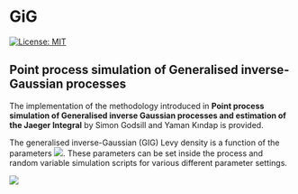 # GiG

[![License: MIT](https://img.shields.io/badge/License-MIT-yellow.svg)](https://opensource.org/licenses/MIT)

## Point process simulation of Generalised inverse-Gaussian processes

The implementation of the methodology introduced in __Point process simulation of Generalised inverse Gaussian processes and estimation of the Jaeger Integral__ by Simon Godsill and Yaman Kındap is provided.

The generalised inverse-Gaussian (GIG) Levy density is a function of the parameters <img src="https://render.githubusercontent.com/render/math?math=\lambda, \gamma \text{and} \delta">. These parameters can be set inside the process and random variable simulation scripts for various different parameter settings.

<img src="https://render.githubusercontent.com/render/math?math=\lambda, \gamma \text{and} \delta">
